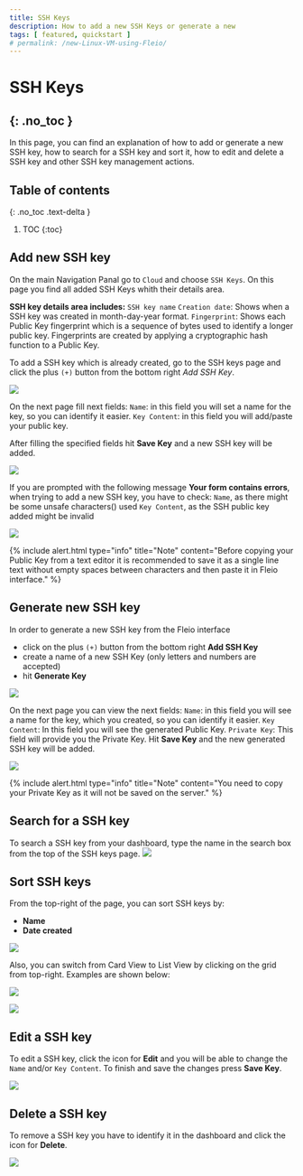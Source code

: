```yaml
---
title: SSH Keys
description: How to add a new SSH Keys or generate a new
tags: [ featured, quickstart ]
# permalink: /new-Linux-VM-using-Fleio/
---
```

# SSH Keys
{: .no_toc }
---
In this page, you can find an explanation of how to add or generate a new SSH key, how to search for a SSH key and sort it, how to edit and delete a SSH key and other SSH key management actions.

## Table of contents
{: .no_toc .text-delta }

1. TOC
{:toc}

## Add new SSH key
On the main Navigation Panal go to `Cloud` and choose `SSH Keys`. On this page you find all added SSH Keys whith their details area.

**SSH key details area includes:**
`SSH key name`
`Creation date`: Shows when a SSH key was created in month-day-year format.
`Fingerprint`: Shows each Public Key fingerprint which is a sequence of bytes used to identify a longer public key. Fingerprints are created by applying a cryptographic hash function to a Public Key.

To add a SSH key which is already created, go to the SSH keys page and  click the plus `(+)` button from the bottom right *Add SSH Key*.

![](../../assets/img/ssh-key/ssh-key1.png)

On the next page fill next fields:
`Name`: in this field you will set a name for the key, so you can identify it easier.
`Key Content`: in this field you will add/paste your public key.

After filling the specified fields hit **Save Key** and a new SSH key will be added.

![](../../assets/img/ssh-key/ssh-key2.png)

If you are prompted with the following message **Your form contains errors**, when trying to add a new SSH key, you have to check:
`Name`, as there might be some unsafe characters() used 
`Key Content`, as the SSH public key added might be invalid

![](../../assets/img/ssh-key/ssh-key00.png)

{% include alert.html type="info" title="Note" content="Before copying your Public Key from a text editor it is recommended to save it as a single line text without empty spaces between characters and then paste it in Fleio interface." %}

## Generate new SSH key
In order to generate a new SSH key from the Fleio interface
- click on the plus `(+)` button from the bottom right **Add SSH Key**
- create a name of a new SSH Key (only letters and numbers are accepted) 
- hit **Generate Key**

![](../../assets/img/ssh-key/ssh-key3.png)

On the next page you can view the next fields:
`Name`: in this field you will see a name for the key, which you created, so you can identify it easier.
`Key Content`: In this field you will see the generated Public Key.
`Private Key`: This field will provide you the Private Key.
Hit **Save Key** and the new generated SSH key will be added.

![](../../assets/img/ssh-key/ssh-key4.png)

{% include alert.html type="info" title="Note" content="You need to copy your Private Key as it will not be saved on the server." %}

## Search for a SSH key
To search a SSH key from your dashboard, type the name in the search box from the top of the SSH keys page.
![](../../assets/img/ssh-key/ssh-key5.png)

## Sort SSH keys
From the top-right of the page, you can sort SSH keys by:
- **Name**
- **Date created**

![](../../assets/img/ssh-key/ssh-key6.png)

Also, you can switch from Card View to List View by clicking on the grid from top-right. Examples are shown below:

![](../../assets/img/ssh-key/ssh-key7.png)

![](../../assets/img/ssh-key/ssh-key8.png)

## Edit a SSH key
To edit a SSH key, click the icon for **Edit** and you will be able to change the `Name` and/or `Key Content`. To finish and save the changes press **Save Key**.

![](../../assets/img/ssh-key/ssh-key9.png)

## Delete a SSH key
To remove a SSH key you have to identify it in the dashboard and click the icon for **Delete**.

![](../../assets/img/ssh-key/ssh-key10.png)


